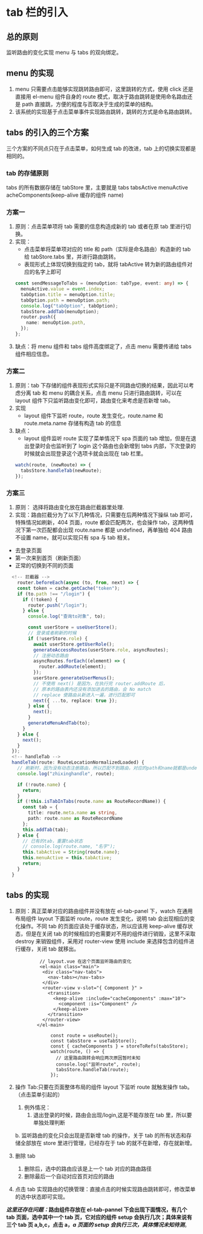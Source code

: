 # tab 栏的引入

## 总的原则

监听路由的变化实现 menu 与 tabs 的双向绑定。

## menu 的实现

1. menu 只需要点击能够实现跳转路由即可，这里跳转的方式，使用 click 还是直接用 el-menu 组件自身的 route 模式，取决于路由跳转是使用命名路由还是 path 直接跳，方便的程度与否取决于生成的菜单的结构。
2. 该系统的实现基于点击菜单事件实现路由跳转，跳转的方式是命名路由跳转。

## tabs 的引入的三个方案

三个方案的不同点只在于点击菜单，如何生成 tab 的改进，tab 上的切换实现都是相同的。

### tab 的存储原则

tabs 的所有数据存储在 tabStore 里，主要就是 tabs tabsActive menuActive acheComponents(keep-alive 缓存的组件 name)

### 方案一

1. 原则：点击菜单项将 tab 需要的信息构造成新的 tab 或者在原 tab 里进行切换。
2. 实现：
   - 点击菜单将菜单项对应的 title 和 path（实际是命名路由）构造新的 tab 给 tabStore.tabs 里，并进行路由跳转。
   - 表现形式上体现切换到指定的 tab，就将 tabActive 转为新的路由组件对应的名字上即可
   ```ts
   const sendMessageToTabs = (menuOption: tabType, event: any) => {
     menuActive.value = event.index;
     tabOption.title = menuOption.title;
     tabOption.path = menuOption.path;
     console.log("tabOption", tabOption);
     tabsStore.addTab(menuOption);
     router.push({
       name: menuOption.path,
     });
   };
   ```
3. 缺点：将 menu 组件和 tabs 组件高度绑定了，点击 menu 需要传递给 tabs 组件相应信息。

### 方案二

1. 原则：tab 下存储的组件表现形式实际只是不同路由切换的结果，因此可以考虑分离 tab 和 menu 的耦合关系，点击 menu 只进行路由跳转，可以在 layout 组件下只监听路由变化即可，路由变化来考虑是否新增 tab。
2. 实现
   - layout 组件下监听 route，route 发生变化，route.name 和 route.meta.name 存储有构造 tab 的信息
3. 缺点：
   - layout 组件监听 route 实现了菜单情况下 spa 页面的 tab 增加，但是在退出登录时会也监听到了 login 这个路由也会新增到 tabs 内部，下次登录的时候就会出现登录这个选项卡就会出现在 tab 栏里。
   ```ts
   watch(route, (newRoute) => {
     tabsStore.handleTab(newRoute);
   });
   ```

### 方案三

1. 原则： 选择将路由变化放在路由拦截器里处理.
2. 实现：路由拦截分为了以下几种情况，只需要在后两种情况下操纵 tab 即可，特殊情况如刷新，404 页面，route 都会匹配两次，也会操作 tab，这两种情况下第一次匹配都会出现 route.name 都是 undefined，再单独给 404 路由不设置 name，就可以实现只有 spa 与 tab 相关。

- 去登录页面
- 第一次来到首页（刷新页面）
- 正常的切换到不同的页面

```ts
  <!-- 拦截器 -->
    router.beforeEach(async (to, from, next) => {
    const token = cache.getCache("token");
    if (to.path !== "/login") {
      if (!token) {
        router.push("/login");
      } else {
        console.log("查询to对象", to);

        const userStore = useUserStore();
        // 登录或者刷新的时候
        if (!userStore.role) {
          await userStore.getUserRole();
          generateAccessRoutes(userStore.role, asyncRoutes);
          // 注册动态路由
          asyncRoutes.forEach((element) => {
            router.addRoute(element);
          });
          userStore.generateUserMenus();
          // 不使用 next() 是因为，在执行完 router.addRoute 后，
          // 原本的路由表内还没有添加进去的路由，会 No match
          // replace 使路由从新进入一遍，进行匹配即可
          next({ ...to, replace: true });
        } else {
          next();
        }
        generateMenuAndTab(to);
      }
    } else {
      next();
    }
  });
  <!-- handleTab -->
  handleTab(route: RouteLocationNormalizedLoaded) {
    // 刷新时，因为没有动态注册路由，所以匹配不到路由，对应的path和name就都是undefined，这不能添加到tab上
    console.log("zhixinghandle", route);

    if (!route.name) {
      return;
    }
    if (!this.isTabInTabs(route.name as RouteRecordName)) {
      const tab = {
        title: route.meta.name as string,
        path: route.name as RouteRecordName
      };
      this.addTab(tab);
    } else {
      // 已有的tab，重置tab状态
      // console.log(route.name, "名字");
      this.tabActive = String(route.name);
      this.menuActive = this.tabActive;
      return;
    }
  }

```

## tabs 的实现

1. 原则：真正菜单对应的路由组件并没有放在 el-tab-panel 下，watch 在通用布局组件 layout 下面监听 route，route 发生变化，说明 tab 会出现相应的变化操作。不同 tab 的页面应该处于缓存状态，所以应该用 keep-alive 缓存状态，但是在关闭 tab 的时候相应的也需要对不用的组件进行销毁，这里不采取 destroy 来销毁组件，采用对 router-view 使用 include 来选择包含的组件进行缓存，关闭 tab 就移出。

   ```tsx
   			// layout.vue 在这个页面监听路由的变化
   			<el-main class="main">
             <div class="nav-tabs">
               <nav-tabs></nav-tabs>
             </div>
             <router-view v-slot="{ Component }" >
               <transition>
                 <keep-alive :include="cacheComponents" :max="10">
                   <component :is="Component" />
                 </keep-alive>
               </transition>
             </router-view>
           </el-main>

   				const route = useRoute();
   				const tabsStore = useTabStore();
   				const { cacheComponents } = storeToRefs(tabsStore);
   				watch(route, () => {
   				  // 这里路由跳转会响应两次原因暂时未知
   				  console.log("监听route", route);
   				  tabsStore.handleTab(route);
   				});
   ```

2. 操作 Tab:只要在页面整体布局的组件 layout 下监听 route 就触发操作 tab。（点击菜单引起的）

   1. 例外情况：
      1. 退出登录的时候，路由会出现/login,这是不能存放在 tab 里，所以要单独处理判断

   b. 监听路由的变化只会出现是否新增 tab 的操作，关于 tab 的所有状态和存储全部放在 store 里进行管理，已经存在于 tab 的就不在新增，存在就新增。

3. 删除 tab
   1. 删除后，选中的路由应该是上一个 tab 对应的路由路径
   2. 删除最后一个自动对应首页对应的路由
4. 点击 tab 实现路由的切换管理：直接点击的时候实现路由跳转即可，修改菜单的选中状态即可实现。

**_这里还存在问题：_**路由组件存放在 el-tab-pannel 下会出现下面情况，有几个 tab 页面，选中其中一个 tab 页，它对应的组件 setup 会执行几次；具体来说有三个 tab 页 a,b,c，点击 a，**_a 页面的 setup 会执行三次，具体情况未知待测_**。
